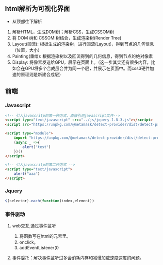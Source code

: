 ## html解析为可视化界面
- 从顶部往下解析
1. 解析HTML，生成DOM树；解析CSS，生成CSSOM树
2. 将 DOM 树和 CSSOM 树结合，生成渲染树(Render Tree)
3. Layout(回流): 根据生成的渲染树，进行回流(Layout)，得到节点的几何信息（位置，大小）
4. Painting(重绘): 根据渲染树以及回流得到的几何信息，得到节点的绝对像素
5. Display: 将像素发送给GPU，展示在页面上。（这一步其实还有很多内容，比如会在GPU将多个合成层合并为同一个层，并展示在页面中。而css3硬件加速的原理则是新建合成层）

## 前端
### Javascript
```html
<!-- 引入javascritp的第一种方式，直接引用javascript文件-->
<script type="text/javascript" src="../js/jquery-1.8.3.js"></script>
<script src="https://unpkg.com/@metamask/detect-provider/dist/detect-provider.min.js"></script>

<script type="module">
    import "https://unpkg.com/@metamask/detect-provider/dist/detect-provider.min.js";
    (async _ =>{ 
        alert("test")
    })()
</script>

<!-- 引入javascritp的第二种方式 -->
<script type="text/javascript">
    alert("aaa")
</script>
```


### Jquery
```js
$(selector).each(function(index,element))
```

### 事件驱动
1. web交互,通过事件监听
    1. 将函数写在html的元素里。
    2. onclick。
    3. addEventListener(0

2. 事件委托：解决事件监听过多会消耗内存和减慢加载速度速度的问题。
